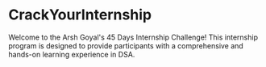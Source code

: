 # CrackYourInternship
Welcome to the Arsh Goyal's 45 Days Internship Challenge! This internship program is designed to provide participants with a comprehensive and hands-on learning experience in DSA.
